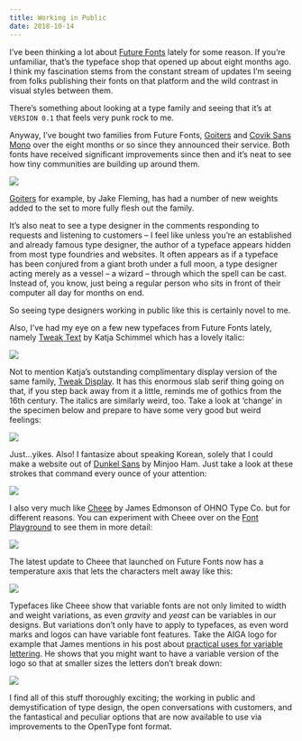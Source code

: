 ```yaml
---
title: Working in Public
date: 2018-10-14
---
```


I’ve been thinking a lot about [Future Fonts](https://www.futurefonts.xyz/browse) lately for some reason. If you’re unfamiliar, that’s the typeface shop that opened up about eight months ago. I think my fascination stems from the constant stream of updates I’m seeing from folks publishing their fonts on that platform and the wild contrast in visual styles between them.

There’s something about looking at a type family and seeing that it’s at `VERSION 0.1` that feels very punk rock to me.

Anyway, I’ve bought two families from Future Fonts, [Goiters](https://www.futurefonts.xyz/jake-fleming/goiters) and [Covik Sans Mono](https://www.futurefonts.xyz/ohno/covik-sans-mono) over the eight months or so since they announced their service. Both fonts have received significant improvements since then and it’s neat to see how tiny communities are building up around them.

![](https://buttondown.s3.us-west-2.amazonaws.com/images/5cd2708b-376f-40ad-8aa7-75556d7106f1.png)

[Goiters](https://www.futurefonts.xyz/jake-fleming/goiters) for example, by Jake Fleming, has had a number of new weights added to the set to more fully flesh out the family.

It’s also neat to see a type designer in the comments responding to requests and listening to customers – I feel like unless you’re an established and already famous type designer, the author of a typeface appears hidden from most type foundries and websites. It often appears as if a typeface has been conjured from a giant broth under a full moon, a type designer acting merely as a vessel – a wizard – through which the spell can be cast. Instead of, you know, just being a regular person who sits in front of their computer all day for months on end.

So seeing type designers working in public like this is certainly novel to me.

Also, I’ve had my eye on a few new typefaces from Future Fonts lately, namely [Tweak Text](https://www.futurefonts.xyz/katja-schimmel/tweak-text) by Katja Schimmel which has a lovely italic:

![](https://buttondown.s3.us-west-2.amazonaws.com/images/ebe5cf8d-dad8-4aa3-819c-50e98ffda063.png)

Not to mention Katja’s outstanding complimentary display version of the same family, [Tweak Display](https://www.futurefonts.xyz/katja-schimmel/tweak-display). It has this enormous slab serif thing going on that, if you step back away from it a little, reminds me of gothics from the 16th century. The italics are similarly weird, too. Take a look at ‘change’ in the specimen below and prepare to have some very good but weird feelings:

![](https://buttondown.s3.us-west-2.amazonaws.com/images/51ee0113-2600-49d9-a63d-1ab5528d51f7.png)

Just…yikes. Also! I fantasize about speaking Korean, solely that I could make a website out of [Dunkel Sans](https://www.futurefonts.xyz/minjoo-ham/dunkel-sans) by Minjoo Ham. Just take a look at these strokes that command every ounce of your attention:

![](https://buttondown.s3.us-west-2.amazonaws.com/images/183a5140-2b1d-40f5-8b03-a0969d09fb4e.png)

I also very much like [Cheee](https://www.futurefonts.xyz/ohno/cheee) by James Edmonson of OHNO Type Co. but for different reasons. You can experiment with Cheee over on the [Font Playground](https://play.typedetail.com/) to see them in more detail:

![](https://buttondown.s3.us-west-2.amazonaws.com/images/1dbfe968-a3d2-45f4-9ec3-65e3dd3e8c3e.gif)

The latest update to Cheee that launched on Future Fonts now has a temperature axis that lets the characters melt away like this:

![](https://buttondown.s3.us-west-2.amazonaws.com/images/5ac1df6e-197c-42d4-ae16-416e89bab97a.png)

Typefaces like Cheee show that variable fonts are not only limited to width and weight variations, as even _gravity_ and _yeast_ can be variables in our designs. But variations don’t only have to apply to typefaces, as even word marks and logos can have variable font features. Take the AIGA logo for example that James mentions in his post about [practical uses for variable lettering](https://ohnotype.co/blog/practical-uses-for-variable-lettering). He shows that you might want to have a variable version of the logo so that at smaller sizes the letters don’t break down:

![](https://buttondown.s3.us-west-2.amazonaws.com/images/4d7e44f9-3a62-4c35-b896-42a0c232f67d.gif)

I find all of this stuff thoroughly exciting; the working in public and demystification of type design, the open conversations with customers, and the fantastical and peculiar options that are now available to use via improvements to the OpenType font format.

